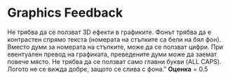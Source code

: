 # Graphics Feedback #
Не трябва да се ползват 3D ефекти в графиките.
Фонът трябва да е контрастен спрямо текста (номерата на стъпките са бели на бял фон).
Вместо думи за номерата на стъпките, може да се ползват цифри. При евентуален превод на графиката, преведените думи може да заемат повече място.
Не трябва да се ползват само главни букви (ALL CAPS).
Логото не се вижда добре, защото се слива с фона."
**Оценка** = 0.5

